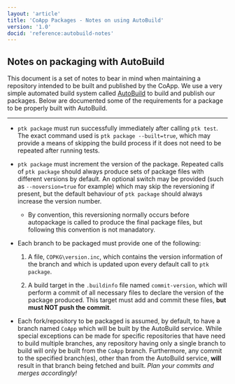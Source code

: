 ```yaml
---
layout: 'article'
title: 'CoApp Packages - Notes on using AutoBuild' 
version: '1.0'
docid: 'reference:autobuild-notes'
---
```

## Notes on packaging with AutoBuild
This document is a set of notes to bear in mind when maintaining a repository intended to be built and published by the CoApp.  We use a very simple automated build system called [AutoBuild](https://github.com/coapp-test/AutoBuild) to build and publish our packages.  Below are documented some of the requirements for a package to be properly built with AutoBuild.

-----

- `ptk package` must run successfully immediately after calling `ptk test`.  The exact command used is `ptk package --built=true`, which may provide a means of skipping the build process if it does not need to be repeated after running tests.

- `ptk package` must increment the version of the package.  Repeated calls of `ptk package` should always produce sets of package files with different versions by default.  An optional switch may be provided (such as `--noversion=true` for example) which may skip the reversioning if present, but the default behaviour of `ptk package` should always increase the version number.

    - By convention, this reversioning normally occurs before autopackage is called to produce the final package files, but following this convention is not manadatory.
    
- Each branch to be packaged must provide one of the following:

    1. A file, `COPKG\version.inc`, which contains the version information of the branch and which is updated upon every default call to `ptk package`.
    
    2. A build target in the `.buildinfo` file named `commit-version`, which will perform a commit of all necessary files to declare the version of the package produced.  This target must add and commit these files, __but must NOT push the commit__.
    
- Each fork/repository to be packaged is assumed, by default, to have a branch named `CoApp` which will be built by the AutoBuild service.  While special exceptions can be made for specific repositories that have need to build multiple branches, any repository having only a single branch to build will only be built from the `CoApp` branch.  Furthermore, any commit to the specified branch(es), other than from the AutoBuild service, __will__ result in that branch being fetched and built.  _Plan your commits and merges accordingly!_
